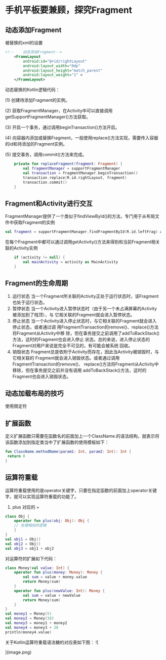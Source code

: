 # 手机平板要兼顾，探究Fragment

## 动态添加Fragment


被替换的xml的设置
```xml
<!--    动态添加Fragment-->
    <FrameLayout
        android:id="@+id/rightLayout"
        android:layout_width="0dp"
        android:layout_height="match_parent"
        android:layout_weight="1" >
    </FrameLayout>
```

动态替换的Kotlin逻辑代码：

(1) 创建待添加Fragment的实例。

(2) 获取FragmentManager，在Activity中可以直接调用getSupportFragmentManager()方法获取。

(3) 开启一个事务，通过调用beginTransaction()方法开启。

(4) 向容器内添加或替换Fragment，一般使用replace()方法实现，需要传入容器的id和待添加的Fragment实例。

(5) 提交事务，调用commit()方法来完成。

```kotlin
    private fun replaceFragment(fragment: Fragment) {
        val fragmentManager = supportFragmentManager
        val transaction = fragmentManager.beginTransaction()
        transaction.replace(R.id.rightLayout, fragment)
        transaction.commit()
    }
```


## Fragment和Activity进行交互
FragmentManager提供了一个类似于findViewById()的方法，专门用于从布局文件中获取Fragment的实例
```kotlin
val fragment = supportFragmentManager.findFragmentById(R.id.leftFrag) as LeftFragment
```
在每个Fragment中都可以通过调用getActivity()方法来得到和当前Fragment相关联的Activity实例


```kotlin
    if (activity != null) {
        val mainActivity = activity as MainActivity
    }
```

## Fragment的生命周期
01. 运行状态
当一个Fragment所关联的Activity正处于运行状态时，该Fragment也处于运行状态。
02. 暂停状态
当一个Activity进入暂停状态时（由于另一个未占满屏幕的Activity被添加到了栈顶），与
它相关联的Fragment就会进入暂停状态。
03. 停止状态
当一个Activity进入停止状态时，与它相关联的Fragment就会进入停止状态，或者通过调
用FragmentTransaction的remove()、replace()方法将Fragment从Activity中移
除，但在事务提交之前调用了addToBackStack()方法，这时的Fragment也会进入停止
状态。总的来说，进入停止状态的Fragment对用户来说是完全不可见的，有可能会被系统
回收。
04. 销毁状态
Fragment总是依附于Activity而存在，因此当Activity被销毁时，与它相关联的
Fragment就会进入销毁状态。或者通过调用FragmentTransaction的remove()、
replace()方法将Fragment从Activity中移除，但在事务提交之前并没有调用
addToBackStack()方法，这时的Fragment也会进入销毁状态。


## 动态加载布局的技巧

使用限定符



## 扩展函数
定义扩展函数只需要在函数名的前面加上一个ClassName.的语法结构，就表示将该函数添加到指定类当中了扩展函数的使用模板如下：
```kotlin
fun ClassName.methodName(param1: Int, param2: Int): Int {
 return 0
}
```

## 运算符重载
运算符重载使用的是operator关键字，只要在指定函数的前面加上operator关键字，就可以实现运算符重载的功能了。
1. plus 对应的 +
```kotlin
class Obj {
    operator fun plus(obj: Obj): Obj {
    // 处理相加的逻辑
    }
}
val obj1 = Obj()
val obj2 = Obj()
val obj3 = obj1 + obj2
```

对运算符的扩展如下代码：
```kotlin
class Money(val value: Int) {
    operator fun plus(money: Money): Money {
        val sum = value + money.value
        return Money(sum)
    }
    operator fun plus(newValue: Int): Money {
        val sum = value + newValue
        return Money(sum)
    }
}
val money1 = Money(5)
val money2 = Money(10)
val money3 = money1 + money2
val money4 = money3 + 20
println(money4.value)

```


关于Kotlin运算符重载语法糖的对应表如下图：
![
    
    
](image.png)